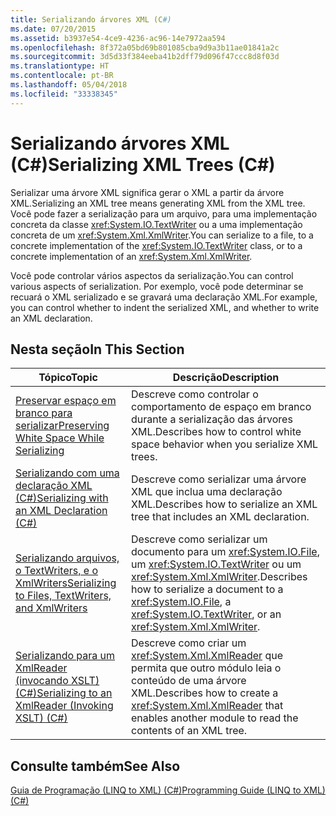 ```yaml
---
title: Serializando árvores XML (C#)
ms.date: 07/20/2015
ms.assetid: b3937e54-4ce9-4236-ac96-14e7972aa594
ms.openlocfilehash: 8f372a05bd69b801085cba9d9a3b11ae01841a2c
ms.sourcegitcommit: 3d5d33f384eeba41b2dff79d096f47ccc8d8f03d
ms.translationtype: HT
ms.contentlocale: pt-BR
ms.lasthandoff: 05/04/2018
ms.locfileid: "33338345"
---
```

# <a name="serializing-xml-trees-c"></a><span data-ttu-id="a15a9-102">Serializando árvores XML (C#)</span><span class="sxs-lookup"><span data-stu-id="a15a9-102">Serializing XML Trees (C#)</span></span>
<span data-ttu-id="a15a9-103">Serializar uma árvore XML significa gerar o XML a partir da árvore XML.</span><span class="sxs-lookup"><span data-stu-id="a15a9-103">Serializing an XML tree means generating XML from the XML tree.</span></span> <span data-ttu-id="a15a9-104">Você pode fazer a serialização para um arquivo, para uma implementação concreta da classe <xref:System.IO.TextWriter> ou a uma implementação concreta de um <xref:System.Xml.XmlWriter>.</span><span class="sxs-lookup"><span data-stu-id="a15a9-104">You can serialize to a file, to a concrete implementation of the <xref:System.IO.TextWriter> class, or to a concrete implementation of an <xref:System.Xml.XmlWriter>.</span></span>  
  
 <span data-ttu-id="a15a9-105">Você pode controlar vários aspectos da serialização.</span><span class="sxs-lookup"><span data-stu-id="a15a9-105">You can control various aspects of serialization.</span></span> <span data-ttu-id="a15a9-106">Por exemplo, você pode determinar se recuará o XML serializado e se gravará uma declaração XML.</span><span class="sxs-lookup"><span data-stu-id="a15a9-106">For example, you can control whether to indent the serialized XML, and whether to write an XML declaration.</span></span>  
  
## <a name="in-this-section"></a><span data-ttu-id="a15a9-107">Nesta seção</span><span class="sxs-lookup"><span data-stu-id="a15a9-107">In This Section</span></span>  
  
|<span data-ttu-id="a15a9-108">Tópico</span><span class="sxs-lookup"><span data-stu-id="a15a9-108">Topic</span></span>|<span data-ttu-id="a15a9-109">Descrição</span><span class="sxs-lookup"><span data-stu-id="a15a9-109">Description</span></span>|  
|-----------|-----------------|  
|[<span data-ttu-id="a15a9-110">Preservar espaço em branco para serializar</span><span class="sxs-lookup"><span data-stu-id="a15a9-110">Preserving White Space While Serializing</span></span>](../../../../csharp/programming-guide/concepts/linq/preserving-white-space-while-serializing.md)|<span data-ttu-id="a15a9-111">Descreve como controlar o comportamento de espaço em branco durante a serialização das árvores XML.</span><span class="sxs-lookup"><span data-stu-id="a15a9-111">Describes how to control white space behavior when you serialize XML trees.</span></span>|  
|[<span data-ttu-id="a15a9-112">Serializando com uma declaração XML (C#)</span><span class="sxs-lookup"><span data-stu-id="a15a9-112">Serializing with an XML Declaration (C#)</span></span>](../../../../csharp/programming-guide/concepts/linq/serializing-with-an-xml-declaration.md)|<span data-ttu-id="a15a9-113">Descreve como serializar uma árvore XML que inclua uma declaração XML.</span><span class="sxs-lookup"><span data-stu-id="a15a9-113">Describes how to serialize an XML tree that includes an XML declaration.</span></span>|  
|[<span data-ttu-id="a15a9-114">Serializando arquivos, o TextWriters, e o XmlWriters</span><span class="sxs-lookup"><span data-stu-id="a15a9-114">Serializing to Files, TextWriters, and XmlWriters</span></span>](../../../../csharp/programming-guide/concepts/linq/serializing-to-files-textwriters-and-xmlwriters.md)|<span data-ttu-id="a15a9-115">Descreve como serializar um documento para um <xref:System.IO.File>, um <xref:System.IO.TextWriter> ou um <xref:System.Xml.XmlWriter>.</span><span class="sxs-lookup"><span data-stu-id="a15a9-115">Describes how to serialize a document to a <xref:System.IO.File>, a <xref:System.IO.TextWriter>, or an <xref:System.Xml.XmlWriter>.</span></span>|  
|[<span data-ttu-id="a15a9-116">Serializando para um XmlReader (invocando XSLT) (C#)</span><span class="sxs-lookup"><span data-stu-id="a15a9-116">Serializing to an XmlReader (Invoking XSLT) (C#)</span></span>](../../../../csharp/programming-guide/concepts/linq/serializing-to-an-xmlreader-invoking-xslt.md)|<span data-ttu-id="a15a9-117">Descreve como criar um <xref:System.Xml.XmlReader> que permita que outro módulo leia o conteúdo de uma árvore XML.</span><span class="sxs-lookup"><span data-stu-id="a15a9-117">Describes how to create a <xref:System.Xml.XmlReader> that enables another module to read the contents of an XML tree.</span></span>|  
  
## <a name="see-also"></a><span data-ttu-id="a15a9-118">Consulte também</span><span class="sxs-lookup"><span data-stu-id="a15a9-118">See Also</span></span>  
 [<span data-ttu-id="a15a9-119">Guia de Programação (LINQ to XML) (C#)</span><span class="sxs-lookup"><span data-stu-id="a15a9-119">Programming Guide (LINQ to XML) (C#)</span></span>](../../../../csharp/programming-guide/concepts/linq/programming-guide-linq-to-xml.md)
